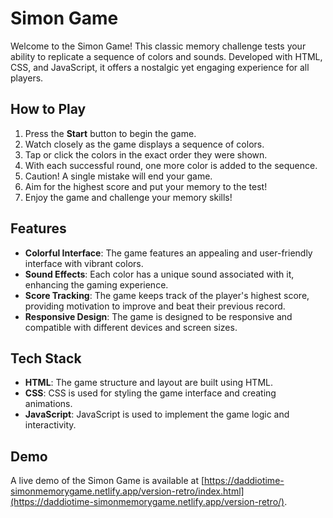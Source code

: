 # Simon Game

Welcome to the Simon Game! This classic memory challenge tests your ability to replicate a sequence of colors and sounds. Developed with HTML, CSS, and JavaScript, it offers a nostalgic yet engaging experience for all players.

## How to Play
1. Press the **Start** button to begin the game.
2. Watch closely as the game displays a sequence of colors.
3. Tap or click the colors in the exact order they were shown.
4. With each successful round, one more color is added to the sequence.
5. Caution! A single mistake will end your game.
6. Aim for the highest score and put your memory to the test!
7. Enjoy the game and challenge your memory skills!


## Features
- **Colorful Interface**: The game features an appealing and user-friendly interface with vibrant colors.
- **Sound Effects**: Each color has a unique sound associated with it, enhancing the gaming experience.
- **Score Tracking**: The game keeps track of the player's highest score, providing motivation to improve and beat their previous record.
- **Responsive Design**: The game is designed to be responsive and compatible with different devices and screen sizes.

## Tech Stack
- **HTML**: The game structure and layout are built using HTML.
- **CSS**: CSS is used for styling the game interface and creating animations.
- **JavaScript**: JavaScript is used to implement the game logic and interactivity.

## Demo
A live demo of the Simon Game is available at [https://daddiotime-simonmemorygame.netlify.app/version-retro/index.html](https://daddiotime-simonmemorygame.netlify.app/version-retro/).
